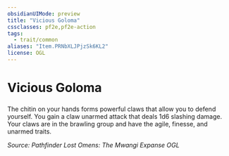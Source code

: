 ```yaml
---
obsidianUIMode: preview
title: "Vicious Goloma"
cssclasses: pf2e,pf2e-action
tags:
  - trait/common
aliases: "Item.PRNbXLJPjzSk6KL2"
license: OGL
---
```

# Vicious Goloma

### 






The chitin on your hands forms powerful claws that allow you to defend yourself. You gain a claw unarmed attack that deals 1d6 slashing damage. Your claws are in the brawling group and have the agile, finesse, and unarmed traits.

*Source: Pathfinder Lost Omens: The Mwangi Expanse*
*OGL*